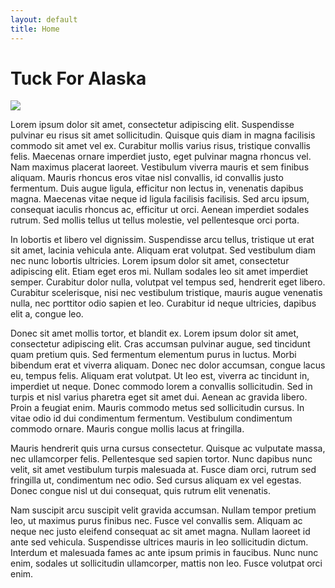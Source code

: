```yaml
---
layout: default
title: Home
---
```

<h1>Tuck For Alaska</h1>

<img class="headshot" src="assets/images/headshot-small.jpg">

Lorem ipsum dolor sit amet, consectetur adipiscing elit. Suspendisse pulvinar eu risus sit amet sollicitudin. Quisque quis diam in magna facilisis commodo sit amet vel ex. Curabitur mollis varius risus, tristique convallis felis. Maecenas ornare imperdiet justo, eget pulvinar magna rhoncus vel. Nam maximus placerat laoreet. Vestibulum viverra mauris et sem finibus aliquam. Mauris rhoncus eros vitae nisl convallis, id convallis justo fermentum. Duis augue ligula, efficitur non lectus in, venenatis dapibus magna. Maecenas vitae neque id ligula facilisis facilisis. Sed arcu ipsum, consequat iaculis rhoncus ac, efficitur ut orci. Aenean imperdiet sodales rutrum. Sed mollis tellus ut tellus molestie, vel pellentesque orci porta.

In lobortis et libero vel dignissim. Suspendisse arcu tellus, tristique ut erat sit amet, lacinia vehicula ante. Aliquam erat volutpat. Sed vestibulum diam nec nunc lobortis ultricies. Lorem ipsum dolor sit amet, consectetur adipiscing elit. Etiam eget eros mi. Nullam sodales leo sit amet imperdiet semper. Curabitur dolor nulla, volutpat vel tempus sed, hendrerit eget libero. Curabitur scelerisque, nisi nec vestibulum tristique, mauris augue venenatis nulla, nec porttitor odio sapien et leo. Curabitur id neque ultricies, dapibus elit a, congue leo.

Donec sit amet mollis tortor, et blandit ex. Lorem ipsum dolor sit amet, consectetur adipiscing elit. Cras accumsan pulvinar augue, sed tincidunt quam pretium quis. Sed fermentum elementum purus in luctus. Morbi bibendum erat et viverra aliquam. Donec nec dolor accumsan, congue lacus eu, tempus felis. Aliquam erat volutpat. Ut leo est, viverra ac tincidunt in, imperdiet ut neque. Donec commodo lorem a convallis sollicitudin. Sed in turpis et nisl varius pharetra eget sit amet dui. Aenean ac gravida libero. Proin a feugiat enim. Mauris commodo metus sed sollicitudin cursus. In vitae odio id dui condimentum fermentum. Vestibulum condimentum commodo ornare. Mauris congue mollis lacus at fringilla.

Mauris hendrerit quis urna cursus consectetur. Quisque ac vulputate massa, nec ullamcorper felis. Pellentesque sed sapien tortor. Nunc dapibus nunc velit, sit amet vestibulum turpis malesuada at. Fusce diam orci, rutrum sed fringilla ut, condimentum nec odio. Sed cursus aliquam ex vel egestas. Donec congue nisl ut dui consequat, quis rutrum elit venenatis.

Nam suscipit arcu suscipit velit gravida accumsan. Nullam tempor pretium leo, ut maximus purus finibus nec. Fusce vel convallis sem. Aliquam ac neque nec justo eleifend consequat ac sit amet magna. Nullam laoreet id ante sed vehicula. Suspendisse ultrices mauris in leo sollicitudin dictum. Interdum et malesuada fames ac ante ipsum primis in faucibus. Nunc nunc enim, sodales ut sollicitudin ullamcorper, mattis non leo. Fusce volutpat orci enim. 
